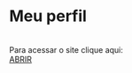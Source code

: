 # Meu perfil
<br>
Para acessar o site clique aqui:<br>
<a href="https://megamiay.github.io">ABRIR</a>
